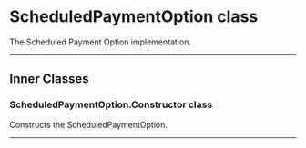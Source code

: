# ScheduledPaymentOption class

The Scheduled Payment Option implementation.

---
## Inner Classes

### ScheduledPaymentOption.Constructor class

Constructs the ScheduledPaymentOption.

---
